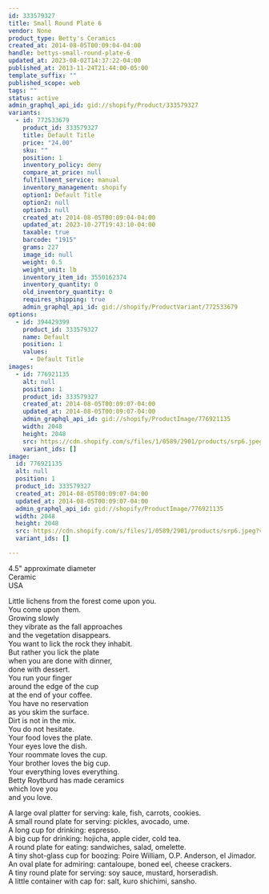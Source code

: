 ```yaml
---
id: 333579327
title: Small Round Plate 6
vendor: None
product_type: Betty's Ceramics
created_at: 2014-08-05T00:09:04-04:00
handle: bettys-small-round-plate-6
updated_at: 2023-08-02T14:37:22-04:00
published_at: 2013-11-24T21:44:00-05:00
template_suffix: ""
published_scope: web
tags: ""
status: active
admin_graphql_api_id: gid://shopify/Product/333579327
variants:
  - id: 772533679
    product_id: 333579327
    title: Default Title
    price: "24.00"
    sku: ""
    position: 1
    inventory_policy: deny
    compare_at_price: null
    fulfillment_service: manual
    inventory_management: shopify
    option1: Default Title
    option2: null
    option3: null
    created_at: 2014-08-05T00:09:04-04:00
    updated_at: 2023-10-27T19:43:10-04:00
    taxable: true
    barcode: "1915"
    grams: 227
    image_id: null
    weight: 0.5
    weight_unit: lb
    inventory_item_id: 3550162374
    inventory_quantity: 0
    old_inventory_quantity: 0
    requires_shipping: true
    admin_graphql_api_id: gid://shopify/ProductVariant/772533679
options:
  - id: 394429399
    product_id: 333579327
    name: Default
    position: 1
    values:
      - Default Title
images:
  - id: 776921135
    alt: null
    position: 1
    product_id: 333579327
    created_at: 2014-08-05T00:09:07-04:00
    updated_at: 2014-08-05T00:09:07-04:00
    admin_graphql_api_id: gid://shopify/ProductImage/776921135
    width: 2048
    height: 2048
    src: https://cdn.shopify.com/s/files/1/0589/2901/products/srp6.jpeg?v=1407211747
    variant_ids: []
image:
  id: 776921135
  alt: null
  position: 1
  product_id: 333579327
  created_at: 2014-08-05T00:09:07-04:00
  updated_at: 2014-08-05T00:09:07-04:00
  admin_graphql_api_id: gid://shopify/ProductImage/776921135
  width: 2048
  height: 2048
  src: https://cdn.shopify.com/s/files/1/0589/2901/products/srp6.jpeg?v=1407211747
  variant_ids: []

---
```


4.5" approximate diameter  
Ceramic   
USA

Little lichens from the forest come upon you.  
You come upon them.  
Growing slowly  
they vibrate as the fall approaches  
and the vegetation disappears.  
You want to lick the rock they inhabit.  
But rather you lick the plate  
when you are done with dinner,  
done with dessert.  
You run your finger  
around the edge of the cup  
at the end of your coffee.  
You have no reservation  
as you skim the surface.  
Dirt is not in the mix.  
You do not hesitate.  
Your food loves the plate.  
Your eyes love the dish.  
Your roommate loves the cup.  
Your brother loves the big cup.  
Your everything loves everything.  
Betty Roytburd has made ceramics  
which love you  
and you love.  
  
A large oval platter for serving: kale, fish, carrots, cookies.  
A small round plate for serving: pickles, avocado, ume.  
A long cup for drinking: espresso.  
A big cup for drinking: hojicha, apple cider, cold tea.  
A round plate for eating: sandwiches, salad, omelette.  
A tiny shot-glass cup for boozing: Poire William, O.P. Anderson, el Jimador.  
An oval plate for admiring: cantaloupe, boned eel, cheese crackers.  
A tiny round plate for serving: soy sauce, mustard, horseradish.  
A little container with cap for: salt, kuro shichimi, sansho.